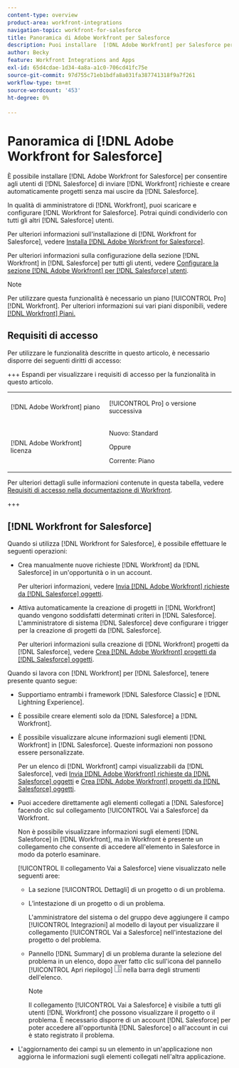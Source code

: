 ```yaml
---
content-type: overview
product-area: workfront-integrations
navigation-topic: workfront-for-salesforce
title: Panoramica di Adobe Workfront per Salesforce
description: Puoi installare  [!DNL Adobe Workfront] per Salesforce per consentire agli utenti di Salesforce di inviare [!DNL Workfront] richieste e creare automaticamente progetti senza mai uscire da Salesforce.
author: Becky
feature: Workfront Integrations and Apps
exl-id: 65d4cdae-1d34-4a8a-a1c0-706cd41fc75e
source-git-commit: 97d755c71eb1bdfa8a031fa387741318f9a7f261
workflow-type: tm+mt
source-wordcount: '453'
ht-degree: 0%

---
```


# Panoramica di [!DNL Adobe Workfront for Salesforce]

<!-- Audited: 5/2025 -->

È possibile installare [!DNL Adobe Workfront for Salesforce] per consentire agli utenti di [!DNL Salesforce] di inviare [!DNL Workfront] richieste e creare automaticamente progetti senza mai uscire da [!DNL Salesforce].

In qualità di amministratore di [!DNL Workfront], puoi scaricare e configurare [!DNL Workfront for Salesforce]. Potrai quindi condividerlo con tutti gli altri [!DNL Salesforce] utenti.

Per ulteriori informazioni sull&#39;installazione di [!DNL Workfront for Salesforce], vedere [Installa [!DNL Adobe Workfront for Salesforce]](../../workfront-integrations-and-apps/using-workfront-with-salesforce/install-workfront-for-salesforce.md).

Per ulteriori informazioni sulla configurazione della sezione [!DNL Workfront] in [!DNL Salesforce] per tutti gli utenti, vedere [Configurare la sezione  [!DNL Adobe Workfront] per [!DNL Salesforce] utenti](../../workfront-integrations-and-apps/using-workfront-with-salesforce/configure-wf-section-for-salesforce-users.md).

>[!NOTE]
>
>Per utilizzare questa funzionalità è necessario un piano [!UICONTROL Pro] [!DNL Workfront]. Per ulteriori informazioni sui vari piani disponibili, vedere [[!DNL Workfront] Piani.](https://business.adobe.com/products/workfront/pricing.html)

## Requisiti di accesso

Per utilizzare le funzionalità descritte in questo articolo, è necessario disporre dei seguenti diritti di accesso:

+++ Espandi per visualizzare i requisiti di accesso per la funzionalità in questo articolo.

<table style="table-layout:auto"> 
 <col> 
 <col> 
 <tbody> 
  <tr> 
   <td role="rowheader">[!DNL Adobe Workfront] piano</td> 
   <td> <p>[!UICONTROL Pro] o versione successiva</p> </td> 
  </tr> 
  <tr> 
   <td role="rowheader">[!DNL Adobe Workfront] licenza</td> 
   <td> <p>Nuovo: Standard<p>
   <p>Oppure</p>
   <p>Corrente: Piano</p>


</td> 
  </tr> 
 </tbody> 
</table>

Per ulteriori dettagli sulle informazioni contenute in questa tabella, vedere [Requisiti di accesso nella documentazione di Workfront](/help/quicksilver/administration-and-setup/add-users/access-levels-and-object-permissions/access-level-requirements-in-documentation.md).

+++

## [!DNL Workfront for Salesforce]

Quando si utilizza [!DNL Workfront for Salesforce], è possibile effettuare le seguenti operazioni:

* Crea manualmente nuove richieste [!DNL Workfront] da [!DNL Salesforce] in un&#39;opportunità o in un account.

  Per ulteriori informazioni, vedere [Invia [!DNL Adobe Workfront] richieste da [!DNL Salesforce] oggetti](../../workfront-integrations-and-apps/using-workfront-with-salesforce/submit-workfront-requests-from-salesforce-objects.md).

* Attiva automaticamente la creazione di progetti in [!DNL Workfront] quando vengono soddisfatti determinati criteri in [!DNL Salesforce]. L&#39;amministratore di sistema [!DNL Salesforce] deve configurare i trigger per la creazione di progetti da [!DNL Salesforce].

  Per ulteriori informazioni sulla creazione di [!DNL Workfront] progetti da [!DNL Salesforce], vedere [Crea [!DNL Adobe Workfront] progetti da [!DNL Salesforce] oggetti](../../workfront-integrations-and-apps/using-workfront-with-salesforce/create-wf-projects-from-salesforce-objects.md).

Quando si lavora con [!DNL Workfront] per [!DNL Salesforce], tenere presente quanto segue:

* Supportiamo entrambi i framework [!DNL Salesforce Classic] e [!DNL Lightning Experience].
* È possibile creare elementi solo da [!DNL Salesforce] a [!DNL Workfront].
* È possibile visualizzare alcune informazioni sugli elementi [!DNL Workfront] in [!DNL Salesforce]. Queste informazioni non possono essere personalizzate.

  Per un elenco di [!DNL Workfront] campi visualizzabili da [!DNL Salesforce], vedi [Invia [!DNL Adobe Workfront] richieste da [!DNL Salesforce] oggetti](../../workfront-integrations-and-apps/using-workfront-with-salesforce/submit-workfront-requests-from-salesforce-objects.md) e [Crea [!DNL Adobe Workfront] progetti da [!DNL Salesforce] oggetti](../../workfront-integrations-and-apps/using-workfront-with-salesforce/create-wf-projects-from-salesforce-objects.md).

* Puoi accedere direttamente agli elementi collegati a [!DNL Salesforce] facendo clic sul collegamento [!UICONTROL Vai a Salesforce] da Workfront.

  Non è possibile visualizzare informazioni sugli elementi [!DNL Salesforce] in [!DNL Workfront], ma in Workfront è presente un collegamento che consente di accedere all&#39;elemento in Salesforce in modo da poterlo esaminare.

  [!UICONTROL Il collegamento Vai a Salesforce] viene visualizzato nelle seguenti aree:

   * La sezione [!UICONTROL Dettagli] di un progetto o di un problema.
   * L’intestazione di un progetto o di un problema.

     L&#39;amministratore del sistema o del gruppo deve aggiungere il campo [!UICONTROL Integrazioni] al modello di layout per visualizzare il collegamento [!UICONTROL Vai a Salesforce] nell&#39;intestazione del progetto o del problema.
   * Pannello [!DNL Summary] di un problema durante la selezione del problema in un elenco, dopo aver fatto clic sull&#39;icona del pannello [!UICONTROL Apri riepilogo] ![Riepilogo](assets/summary-panel-icon.png) nella barra degli strumenti dell&#39;elenco.

     >[!NOTE]
     >
     >Il collegamento [!UICONTROL Vai a Salesforce] è visibile a tutti gli utenti [!DNL Workfront] che possono visualizzare il progetto o il problema. È necessario disporre di un account [!DNL Salesforce] per poter accedere all&#39;opportunità [!DNL Salesforce] o all&#39;account in cui è stato registrato il problema.

* L&#39;aggiornamento dei campi su un elemento in un&#39;applicazione non aggiorna le informazioni sugli elementi collegati nell&#39;altra applicazione.
